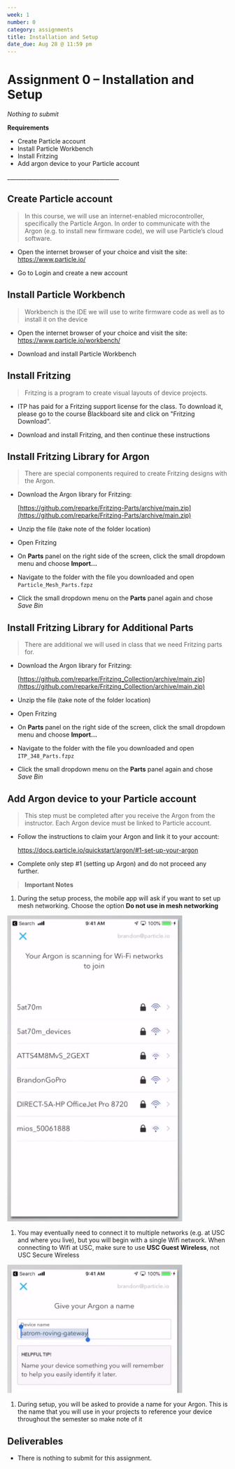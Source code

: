 ```yaml
---
week: 1
number: 0
category: assignments
title: Installation and Setup
date_due: Aug 28 @ 11:59 pm
---
```


Assignment 0 – Installation and Setup
=====================================

*Nothing to submit*

**Requirements**

-   Create Particle account
-   Install Particle Workbench
-   Install Fritzing
-   Add argon device to your Particle account

\_______________________________________\_

Create Particle account
-----------------------

>   In this course, we will use an internet-enabled microcontroller,
>   specifically the Particle Argon. In order to communicate with the Argon
>   (e.g. to install new firmware code), we will use Particle’s cloud software.

-   Open the internet browser of your choice and visit the site:  
    <https://www.particle.io/>

-   Go to Login and create a new account

Install Particle Workbench
--------------------------

>   Workbench is the IDE we will use to write firmware code as well as to
>   install it on the device

-   Open the internet browser of your choice and visit the site:
    <https://www.particle.io/workbench/>

-   Download and install Particle Workbench

Install Fritzing
----------------

>   Fritzing is a program to create visual layouts of device projects.

-   ITP has paid for a Fritzing support license for the class. To download it, please go to the course Blackboard site and click on "Fritzing Download".

-   Download and install Fritzing, and then continue these instructions

Install Fritzing Library for Argon
----------------

>   There are special components required to create Fritzing designs with the Argon.

- Download the Argon library for Fritzing:

  [https://github.com/reparke/Fritzing-Parts/archive/main.zip](https://github.com/reparke/Fritzing-Parts/archive/main.zip)

- Unzip the file (take note of the folder location)

- Open Fritzing

- On **Parts** panel on the right side of the screen, click the small dropdown menu and choose **Import…**

- Navigate to the folder with the file you downloaded and open `Particle_Mesh_Parts.fzpz`

- Click the small dropdown menu on the **Parts** panel again and chose *Save Bin*

Install Fritzing Library for Additional Parts
----------------

>   There are additional we will used in class that we need Fritzing parts for.

- Download the Argon library for Fritzing:

  [https://github.com/reparke/Fritzing_Collection/archive/main.zip](https://github.com/reparke/Fritzing_Collection/archive/main.zip)

- Unzip the file (take note of the folder location)

- Open Fritzing

- On **Parts** panel on the right side of the screen, click the small dropdown menu and choose **Import…**

- Navigate to the folder with the file you downloaded and open `ITP_348_Parts.fzpz`

- Click the small dropdown menu on the **Parts** panel again and chose *Save Bin*

Add Argon device to your Particle account
-----------------------------------------

>   This step must be completed after you receive the Argon from the instructor.
>   Each Argon device must be linked to Particle account.

-   Follow the instructions to claim your Argon and link it to your account:

    <https://docs.particle.io/quickstart/argon/#1-set-up-your-argon>

-   Complete only step \#1 (setting up Argon) and do not proceed any further.

>   **Important Notes**

1.  During the setup process, the mobile app will ask if you want to set up mesh
    networking. Choose the option **Do not use in mesh networking**

<img src="media/2e97c727fccb86d208d67eb123ae8450.png" alt="find wifi networks" style="width:400px" />

1.  You may eventually need to connect it to multiple networks (e.g. at USC and
    where you live), but you will begin with a single Wifi network. When
    connecting to Wifi at USC, make sure to use **USC Guest Wireless**, not USC
    Secure Wireless

<img src="media/b7fb87c14d438e943a6133b77d2743cc.png" alt="name the Argon" style="width:400px" />

1.  During setup, you will be asked to provide a name for your Argon. This is
    the name that you will use in your projects to reference your device
    throughout the semester so make note of it

Deliverables
------------

- There is nothing to submit for this assignment.
